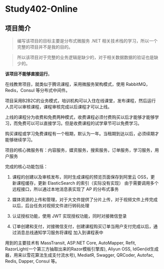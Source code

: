 # Study402-Online

## 项目简介

>编写该项目的目标主要是分布式微服务 .NET 相关技术栈的学习，所以一个完整的项目并不是我的目的。

>所以该项目对于完整的业务逻辑是缺少的，对于相关数据数据的验证也是缺少的。

**该项目不能够直接运行**。

在线教育项目，就类似于腾讯课程，采用微服务架构模式，使用 RabbitMQ， Redis，Consul 等分布式中间件。

项目采用B2B2C的业务模式，培训机构可以入住在线课堂，发布课程，然后运行人员可以审核课程，课程审核完成以后课程才可以上线。

上线的课程分为收费和免费两种模式，收费课程必须付费购买以后才能够才能够学习，而免费可以可以直接学习。但是收费课程的试学章节可以免费学习。

购买课程或学习免费课程有一个租期，默认为一年。当租期到达以后，必须续期才能够继续学习。

项目的核心微服务有：内容服务，媒资服务，搜索服务，订单服务，学习服务，用户服务

完成的核心功能包括：

1. 课程的创建以及审核发布，同时生成课程的预览页面保存到阿里云 OSS，更新课程缓存，更新 ElasticSearch 的索引（实际没有实现）
由于需要调用多个远程接口，所以通过本地消息表实现了 AP 的分布式事务

2. 媒体资源的上传和管理，对于大文件提供了分片上传，对于视频文件上传完成以后，后台任务对视频文件进行转码处理

3. 认证授权功能，使用 JWT 实现授权功能，同时对接微信登录

4. 订单创建和支付，对接微信支付，创建课程购买订单当用户支付完成以后，通过消息总线通知学习服务将课程
加入到课程表中

用到的主要技术有 MassTransit, ASP.NET Core, AutoMapper, Refit, RazorLight(一个第三方抽取出来的Razor模板引擎库), Aliyun OSS, IdGen(id生成器，用来以雪花算法生成支付流水号),
MediatR, Swagger, QRCoder, Autofac, Redis, Dapper, Consul 等。
